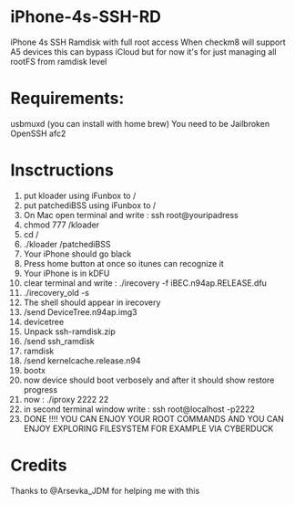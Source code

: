 # iPhone-4s-SSH-RD
iPhone 4s SSH Ramdisk with full root access 
When checkm8 will support A5 devices this can bypass iCloud but for now it's for just managing all rootFS from ramdisk level

# Requirements:
usbmuxd (you can install with home brew)
You need to be Jailbroken 
OpenSSH
afc2

# Insctructions 
1. put kloader using iFunbox to / 
2. put patchediBSS using iFunbox to /
3. On Mac open terminal and write : ssh root@youripadress
4. chmod 777 /kloader
5. cd /
6. ./kloader /patchediBSS
7. Your iPhone should go black 
8. Press home button at once so itunes can recognize it
9. Your iPhone is in kDFU
10. clear terminal and write : ./irecovery -f iBEC.n94ap.RELEASE.dfu
11. ./irecovery_old -s
12. The shell should appear in irecovery
13. /send DeviceTree.n94ap.img3
14. devicetree
15. Unpack ssh-ramdisk.zip
16. /send ssh_ramdisk
17. ramdisk
18. /send kernelcache.release.n94
19. bootx
20. now device should boot verbosely and after it should show restore progress
21. now : ./iproxy 2222 22
22. in second terminal window write : ssh root@localhost -p2222
23. DONE !!!! YOU CAN ENJOY YOUR ROOT COMMANDS AND YOU CAN ENJOY EXPLORING FILESYSTEM FOR EXAMPLE VIA CYBERDUCK

# Credits 
Thanks to @Arsevka_JDM for helping me with this 

